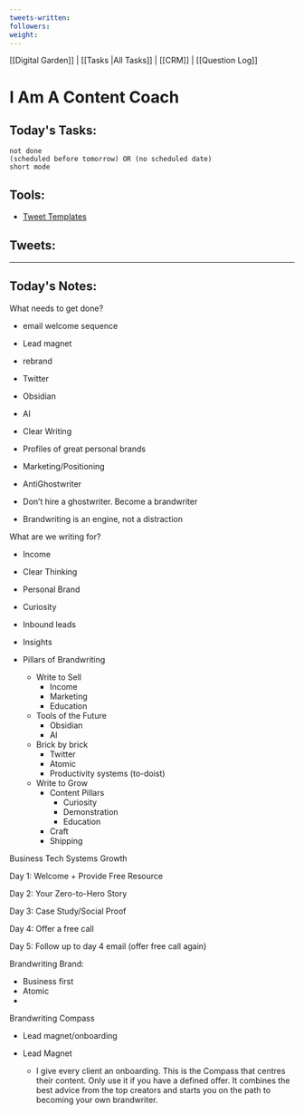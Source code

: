 ```yaml
---
tweets-written: 
followers: 
weight: 
---
```

[[Digital Garden]] | [[Tasks |All Tasks]] | [[CRM]] | [[Question Log]]

# I Am A Content Coach

## Today's Tasks:
```tasks
not done
(scheduled before tomorrow) OR (no scheduled date)
short mode
```

## Tools:
- [Tweet Templates](https://www.notion.so/100-Tweet-Templates-with-Examples-fbdcc37fc2e04447ac452d310094e9d1)

## Tweets:


---
## Today's Notes:

What needs to get done?
- email welcome sequence
- Lead magnet
- rebrand


- Twitter
- Obsidian
- AI
- Clear Writing
- Profiles of great personal brands
- Marketing/Positioning

- AntiGhostwriter


- Don’t hire a ghostwriter. Become a brandwriter
- Brandwriting is an engine, not a distraction 

What are we writing for?
- Income
- Clear Thinking
- Personal Brand
- Curiosity
- Inbound leads
- Insights

- Pillars of Brandwriting
	- Write to Sell
		- Income
		- Marketing
		- Education
	- Tools of the Future
		- Obsidian
		- AI
	- Brick by brick
		- Twitter
		- Atomic
		- Productivity systems (to-doist)
	- Write to Grow
		- Content Pillars
			- Curiosity
			- Demonstration
			- Education
		- Craft
		- Shipping 

Business
Tech
Systems
Growth

Day 1: Welcome + Provide Free Resource

Day 2: Your Zero-to-Hero Story

Day 3: Case Study/Social Proof

Day 4: Offer a free call

Day 5: Follow up to day 4 email (offer free call again)

Brandwriting Brand:
- Business first
- Atomic
- 
Brandwriting Compass
- Lead magnet/onboarding

- Lead Magnet
	- I give every client an onboarding. This is the Compass that centres their content. Only use it if you have a defined offer. It combines the best advice from the top creators and starts you on the path to becoming your own brandwriter.